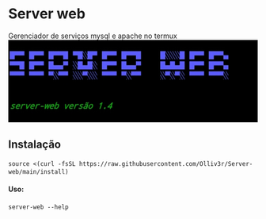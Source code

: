 # Server web
Gerenciador de serviços mysql e apache no termux
![Main](https://github.com/Olliv3r/Server-web/blob/main/media/main.jpg)
## Instalação
```
source <(curl -fsSL https://raw.githubusercontent.com/Olliv3r/Server-web/main/install)
```

#### Uso:
```
server-web --help
```

